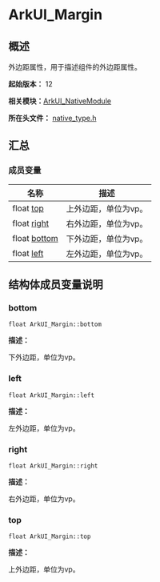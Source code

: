 # ArkUI_Margin


## 概述

外边距属性，用于描述组件的外边距属性。

**起始版本：** 12

**相关模块：**[ArkUI_NativeModule](_ark_u_i___native_module.md)

**所在头文件：** [native_type.h](native__type_8h.md)

## 汇总


### 成员变量

| 名称 | 描述 | 
| -------- | -------- |
| float [top](#top) | 上外边距，单位为vp。  | 
| float [right](#right) | 右外边距，单位为vp。  | 
| float [bottom](#bottom) | 下外边距，单位为vp。  | 
| float [left](#left) | 左外边距，单位为vp。  | 


## 结构体成员变量说明


### bottom

```
float ArkUI_Margin::bottom
```
**描述：**

下外边距，单位为vp。


### left

```
float ArkUI_Margin::left
```
**描述：**

左外边距，单位为vp。


### right

```
float ArkUI_Margin::right
```
**描述：**

右外边距，单位为vp。


### top

```
float ArkUI_Margin::top
```
**描述：**

上外边距，单位为vp。
